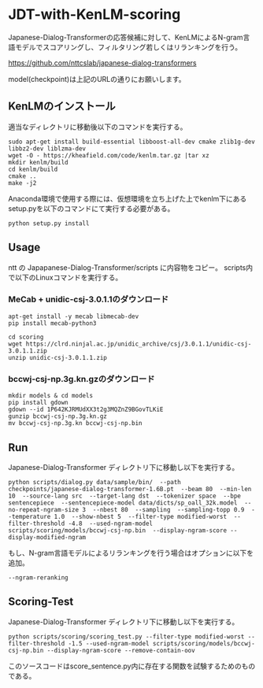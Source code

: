 # JDT-with-KenLM-scoring
Japanese-Dialog-Transformerの応答候補に対して、KenLMによるN-gram言語モデルでスコアリングし、フィルタリング若しくはリランキングを行う。

https://github.com/nttcslab/japanese-dialog-transformers

model(checkpoint)は上記のURLの通りにお願いします。

## KenLMのインストール
適当なディレクトリに移動後以下のコマンドを実行する。
```
sudo apt-get install build-essential libboost-all-dev cmake zlib1g-dev libbz2-dev liblzma-dev
wget -O - https://kheafield.com/code/kenlm.tar.gz |tar xz
mkdir kenlm/build
cd kenlm/build
cmake ..
make -j2
```

Anaconda環境で使用する際には、仮想環境を立ち上げた上でkenlm下にあるsetup.pyを以下のコマンドにて実行する必要がある。
```
python setup.py install
```

## Usage
ntt の Japapanese-Dialog-Transformer/scripts に内容物をコピー。
scripts内で以下のLinuxコマンドを実行する。

### MeCab + unidic-csj-3.0.1.1のダウンロード
```
apt-get install -y mecab libmecab-dev
pip install mecab-python3

cd scoring
wget https://clrd.ninjal.ac.jp/unidic_archive/csj/3.0.1.1/unidic-csj-3.0.1.1.zip
unzip unidic-csj-3.0.1.1.zip
```

### bccwj-csj-np.3g.kn.gzのダウンロード
```
mkdir models & cd models
pip install gdown
gdown --id 1P642KJRMUdXX3t2g3MQZnZ9BGovTLKiE
gunzip bccwj-csj-np.3g.kn.gz
mv bccwj-csj-np.3g.kn bccwj-csj-np.bin
```

## Run
Japanese-Dialog-Transformer ディレクトリ下に移動し以下を実行する。
```
python scripts/dialog.py data/sample/bin/  --path checkpoints/japanese-dialog-transformer-1.6B.pt  --beam 80  --min-len 10  --source-lang src  --target-lang dst  --tokenizer space  --bpe sentencepiece  --sentencepiece-model data/dicts/sp_oall_32k.model  --no-repeat-ngram-size 3  --nbest 80  --sampling  --sampling-topp 0.9  --temperature 1.0  --show-nbest 5  --filter-type modified-worst  --filter-threshold -4.8  --used-ngram-model scripts/scoring/models/bccwj-csj-np.bin  --display-ngram-score --display-modified-ngram
```
もし、N-gram言語モデルによるリランキングを行う場合はオプションに以下を追加。
```
--ngram-reranking
```

## Scoring-Test
Japanese-Dialog-Transformer ディレクトリ下に移動し以下を実行する。
```
python scripts/scoring/scoring_test.py --filter-type modified-worst --filter-threshold -1.5 --used-ngram-model scripts/scoring/models/bccwj-csj-np.bin --display-ngram-score --remove-contain-oov
```
このソースコードはscore_sentence.py内に存在する関数を試験するためのものである。
